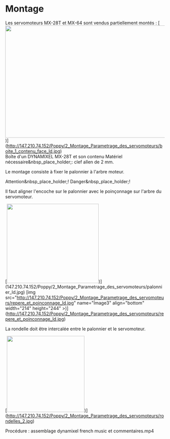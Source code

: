 # Montage

Les servomoteurs MX-28T et MX-64 sont vendus partiellement montés :
[<img src="http://147.210.74.152/Poppy/2_Montage_Parametrage_des_servomoteurs/boite_1_contenu_face_ld.jpg" name="Image1" align="bottom" width="595" height="355">)]
(http://147.210.74.152/Poppy/2_Montage_Parametrage_des_servomoteurs/boite_1_contenu_face_ld.jpg)  
Boîte d'un DYNAMIXEL MX-28T et son contenu
Matériel nécessaire&nbsp_place_holder;: clef allen de 2 mm.

Le montage consiste à fixer le palonnier à l'arbre moteur.

Attention&nbsp_place_holder;! Danger&nbsp_place_holder;!

Il faut aligner l'encoche sur le palonnier avec le poinçonnage sur l'arbre du servomoteur.

[<img src="http://147.210.74.152/Poppy/2_Montage_Parametrage_des_servomoteurs/palonnier_ld.jpg" name="Image2" align="bottom" width="290" height="251">)]
(147.210.74.152/Poppy/2_Montage_Parametrage_des_servomoteurs/palonnier_ld.jpg)
[img src="http://147.210.74.152/Poppy/2_Montage_Parametrage_des_servomoteurs/repere_et_poinconnage_ld.jpg" name="Image3" align="bottom" width="214" height="244" >)]
(http://147.210.74.152/Poppy/2_Montage_Parametrage_des_servomoteurs/repere_et_poinconnage_ld.jpg)

La rondelle doit être intercalée entre le palonnier et le servomoteur.

[<img src="http://147.210.74.152/Poppy/2_Montage_Parametrage_des_servomoteurs/rondelles_2.jpg" name="Image5" align="bottom" width="245" height="241" border="0" >)]
(http://147.210.74.152/Poppy/2_Montage_Parametrage_des_servomoteurs/rondelles_2.jpg)

Procédure : assemblage dynamixel french music et commentaires.mp4
